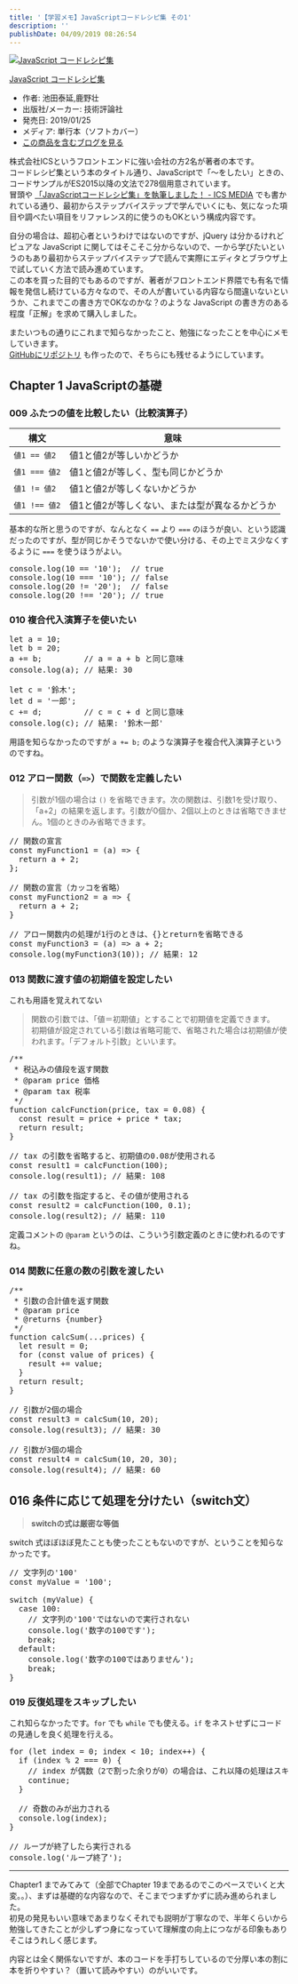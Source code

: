 ```yaml
---
title: '【学習メモ】JavaScriptコードレシピ集 その1'
description: ''
publishDate: 04/09/2019 08:26:54
---
```

<p><div class="hatena-asin-detail"><a href="http://www.amazon.co.jp/exec/obidos/ASIN/4297103680/hatena-blog-22/"><img src="https://cdn-ak.f.st-hatena.com/images/fotolife/j/jotaki/20190726/20190726111820.jpg" class="hatena-asin-detail-image" alt="JavaScript コードレシピ集" title="JavaScript コードレシピ集"></a><div class="hatena-asin-detail-info"><p class="hatena-asin-detail-title"><a href="http://www.amazon.co.jp/exec/obidos/ASIN/4297103680/hatena-blog-22/">JavaScript コードレシピ集</a></p><ul><li><span class="hatena-asin-detail-label">作者:</span> 池田泰延,鹿野壮</li><li><span class="hatena-asin-detail-label">出版社/メーカー:</span> 技術評論社</li><li><span class="hatena-asin-detail-label">発売日:</span> 2019/01/25</li><li><span class="hatena-asin-detail-label">メディア:</span> 単行本（ソフトカバー）</li><li><a href="http://d.hatena.ne.jp/asin/4297103680/hatena-blog-22" target="_blank">この商品を含むブログを見る</a></li></ul></div><div class="hatena-asin-detail-foot"></div></div></p>

<p>株式会社ICSというフロントエンドに強い会社の方2名が著者の本です。<br/>
コードレシピ集という本のタイトル通り、JavaScriptで「〜をしたい」ときの、コードサンプルがES2015以降の文法で278個用意されています。<br/>
冒頭や <a href="https://ics.media/entry/19765/">「JavaScriptコードレシピ集」を執筆しました！ - ICS MEDIA</a> でも書かれている通り、最初からステップバイステップで学んでいくにも、気になった項目や調べたい項目をリファレンス的に使うのもOKという構成内容です。</p>

<p>自分の場合は、超初心者というわけではないのですが、jQuery は分かるけれどピュアな JavaScript に関してはそこそこ分からないので、一から学びたいというのもあり最初からステップバイステップで読んで実際にエディタとブラウザ上で試していく方法で読み進めています。<br/>
この本を買った目的でもあるのですが、著者がフロントエンド界隈でも有名で情報を発信し続けている方々なので、その人が書いている内容なら間違いないというか、これまでこの書き方でOKなのかな？のような JavaScript の書き方のある程度「正解」を求めて購入しました。</p>

<p>またいつもの通りにこれまで知らなかったこと、勉強になったことを中心にメモしていきます。<br/>
<a href="https://github.com/yuheijotaki/book-javascript_code_recipe">GitHubにリポジトリ</a> も作ったので、そちらにも残せるようにしています。</p>

<h2>Chapter 1 JavaScriptの基礎</h2>

<h3>009 ふたつの値を比較したい（比較演算子）</h3>

<table>
<thead>
<tr>
<th> 構文          </th>
<th> 意味                                           </th>
</tr>
</thead>
<tbody>
<tr>
<td> <code>値1 == 値2</code>  </td>
<td> 値1と値2が等しいかどうか                       </td>
</tr>
<tr>
<td> <code>値1 === 値2</code> </td>
<td> 値1と値2が等しく、型も同じかどうか             </td>
</tr>
<tr>
<td> <code>値1 != 値2</code>  </td>
<td> 値1と値2が等しくないかどうか                   </td>
</tr>
<tr>
<td> <code>値1 !== 値2</code> </td>
<td> 値1と値2が等しくない、または型が異なるかどうか </td>
</tr>
</tbody>
</table>


<p>基本的な所と思うのですが、なんとなく <code>==</code> より <code>===</code> のほうが良い、という認識だったのですが、型が同じかそうでないかで使い分ける、その上でミス少なくするように <code>===</code> を使うほうがよい。</p>

<pre class="code lang-javascript" data-lang="javascript" data-unlink>console.log(10 == <span class="synConstant">'10'</span>);  <span class="synComment">// true</span>
console.log(10 === <span class="synConstant">'10'</span>); <span class="synComment">// false</span>
console.log(20 != <span class="synConstant">'20'</span>);  <span class="synComment">// false</span>
console.log(20 !== <span class="synConstant">'20'</span>); <span class="synComment">// true</span>
</pre>


<h3>010 複合代入演算子を使いたい</h3>

<pre class="code lang-javascript" data-lang="javascript" data-unlink><span class="synIdentifier">let</span> a = 10;
<span class="synIdentifier">let</span> b = 20;
a += b;         <span class="synComment">// a = a + b と同じ意味</span>
console.log(a); <span class="synComment">// 結果: 30</span>

<span class="synIdentifier">let</span> c = <span class="synConstant">'鈴木'</span>;
<span class="synIdentifier">let</span> d = <span class="synConstant">'一郎'</span>;
c += d;         <span class="synComment">// c = c + d と同じ意味</span>
console.log(c); <span class="synComment">// 結果: '鈴木一郎'</span>
</pre>


<p>用語を知らなかったのですが <code>a += b;</code> のような演算子を複合代入演算子というのですね。</p>

<h3>012 アロー関数（<code>=&gt;</code>）で関数を定義したい</h3>

<blockquote><p>引数が1個の場合は <code>()</code> を省略できます。次の関数は、引数1を受け取り、「a+2」の結果を返します。引数が0個か、2個以上のときは省略できません。1個のときのみ省略できます。</p></blockquote>

<pre class="code lang-javascript" data-lang="javascript" data-unlink><span class="synComment">// 関数の宣言</span>
<span class="synStatement">const</span> myFunction1 = (a) =&gt; <span class="synIdentifier">{</span>
  <span class="synStatement">return</span> a + 2;
<span class="synIdentifier">}</span>;

<span class="synComment">// 関数の宣言（カッコを省略）</span>
<span class="synStatement">const</span> myFunction2 = a =&gt; <span class="synIdentifier">{</span>
  <span class="synStatement">return</span> a + 2;
<span class="synIdentifier">}</span>

<span class="synComment">// アロー関数内の処理が1行のときは、{}とreturnを省略できる</span>
<span class="synStatement">const</span> myFunction3 = (a) =&gt; a + 2;
console.log(myFunction3(10)); <span class="synComment">// 結果: 12</span>
</pre>


<h3>013 関数に渡す値の初期値を設定したい</h3>

<p>これも用語を覚えれてない</p>

<blockquote><p>関数の引数では、「値＝初期値」とすることで初期値を定義できます。<br/>
初期値が設定されている引数は省略可能で、省略された場合は初期値が使われます。「デフォルト引数」といいます。</p></blockquote>

<pre class="code lang-javascript" data-lang="javascript" data-unlink><span class="synComment">/**</span>
<span class="synComment"> * 税込みの値段を返す関数</span>
<span class="synComment"> * @param price 価格</span>
<span class="synComment"> * @param tax 税率</span>
<span class="synComment"> */</span>
<span class="synIdentifier">function</span> calcFunction(price, tax = 0.08) <span class="synIdentifier">{</span>
  <span class="synStatement">const</span> result = price + price * tax;
  <span class="synStatement">return</span> result;
<span class="synIdentifier">}</span>

<span class="synComment">// tax の引数を省略すると、初期値の0.08が使用される</span>
<span class="synStatement">const</span> result1 = calcFunction(100);
console.log(result1); <span class="synComment">// 結果: 108</span>

<span class="synComment">// tax の引数を指定すると、その値が使用される</span>
<span class="synStatement">const</span> result2 = calcFunction(100, 0.1);
console.log(result2); <span class="synComment">// 結果: 110</span>
</pre>


<p>定義コメントの <code>@param</code> というのは、こういう引数定義のときに使われるのですね。</p>

<h3>014 関数に任意の数の引数を渡したい</h3>

<pre class="code lang-javascript" data-lang="javascript" data-unlink><span class="synComment">/**</span>
<span class="synComment"> * 引数の合計値を返す関数</span>
<span class="synComment"> * @param price</span>
<span class="synComment"> * @returns {number}</span>
<span class="synComment"> */</span>
<span class="synIdentifier">function</span> calcSum(...prices) <span class="synIdentifier">{</span>
  <span class="synIdentifier">let</span> result = 0;
  <span class="synStatement">for</span> (<span class="synStatement">const</span> value of prices) <span class="synIdentifier">{</span>
    result += value;
  <span class="synIdentifier">}</span>
  <span class="synStatement">return</span> result;
<span class="synIdentifier">}</span>

<span class="synComment">// 引数が2個の場合</span>
<span class="synStatement">const</span> result3 = calcSum(10, 20);
console.log(result3); <span class="synComment">// 結果: 30</span>

<span class="synComment">// 引数が3個の場合</span>
<span class="synStatement">const</span> result4 = calcSum(10, 20, 30);
console.log(result4); <span class="synComment">// 結果: 60</span>
</pre>


<h2>016 条件に応じて処理を分けたい（switch文）</h2>

<blockquote><p><strong>switchの式は厳密な等価</strong></p></blockquote>

<p>switch 式ほぼほぼ見たことも使ったこともないのですが、ということを知らなかったです。</p>

<pre class="code lang-javascript" data-lang="javascript" data-unlink><span class="synComment">// 文字列の'100'</span>
<span class="synStatement">const</span> myValue = <span class="synConstant">'100'</span>;

<span class="synStatement">switch</span> (myValue) <span class="synIdentifier">{</span>
  <span class="synStatement">case</span> 100:
    <span class="synComment">// 文字列の'100'ではないので実行されない</span>
    console.log(<span class="synConstant">'数字の100です'</span>);
    <span class="synStatement">break</span>;
  <span class="synStatement">default</span>:
    console.log(<span class="synConstant">'数字の100ではありません'</span>);
    <span class="synStatement">break</span>;
<span class="synIdentifier">}</span>
</pre>


<h3>019 反復処理をスキップしたい</h3>

<p>これ知らなかったです。<code>for</code> でも <code>while</code> でも使える。<code>if</code> をネストせずにコードの見通しを良く処理を行える。</p>

<pre class="code lang-javascript" data-lang="javascript" data-unlink><span class="synStatement">for</span> (<span class="synIdentifier">let</span> index = 0; index &lt; 10; index++) <span class="synIdentifier">{</span>
  <span class="synStatement">if</span> (index % 2 === 0) <span class="synIdentifier">{</span>
    <span class="synComment">// index が偶数（2で割った余りが0）の場合は、これ以降の処理はスキップされる。</span>
    <span class="synStatement">continue</span>;
  <span class="synIdentifier">}</span>

  <span class="synComment">// 奇数のみが出力される</span>
  console.log(index);
<span class="synIdentifier">}</span>

<span class="synComment">// ループが終了したら実行される</span>
console.log(<span class="synConstant">'ループ終了'</span>);
</pre>


<hr />

<p>Chapter1 までみてみて（全部でChapter 19まであるのでこのペースでいくと大変。。）、まずは基礎的な内容なので、そこまでつまずかずに読み進められました。<br/>
初見の発見もいい意味であまりなくそれでも説明が丁寧なので、半年くらいから勉強してきたことが少しずつ身になっていて理解度の向上につながる印象もありそこはうれしく感じます。</p>

<p>内容とは全く関係ないですが、本のコードを手打ちしているので分厚い本の割に本を折りやすい？（置いて読みやすい）のがいいです。</p>
